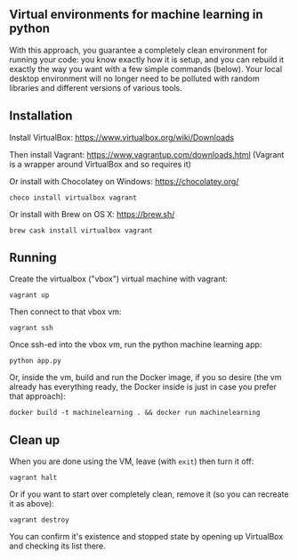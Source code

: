 Virtual environments for machine learning in python
---

With this approach, you guarantee a completely clean environment for running your code: you know exactly how it is setup, and you can rebuild it exactly the way you want with a few simple commands (below).  Your local desktop environment will no longer need to be polluted with random libraries and different versions of various tools.

## Installation

Install VirtualBox: https://www.virtualbox.org/wiki/Downloads

Then install Vagrant: https://www.vagrantup.com/downloads.html
 (Vagrant is a wrapper around VirtualBox and so requires it)

Or install with Chocolatey on Windows: https://chocolatey.org/

    choco install virtualbox vagrant

Or install with Brew on OS X: https://brew.sh/

    brew cask install virtualbox vagrant

## Running

Create the virtualbox ("vbox") virtual machine with vagrant:

    vagrant up

Then connect to that vbox vm:

    vagrant ssh

Once ssh-ed into the vbox vm, run the python machine learning app:

    python app.py

Or, inside the vm, build and run the Docker image, if you so desire (the vm already has everything ready, the Docker inside is just in case you prefer that approach):

    docker build -t machinelearning . && docker run machinelearning

## Clean up

When you are done using the VM, leave (with `exit`) then turn it off:

    vagrant halt

Or if you want to start over completely clean, remove it (so you can recreate it as above):

    vagrant destroy

You can confirm it's existence and stopped state by opening up VirtualBox and checking its list there.
